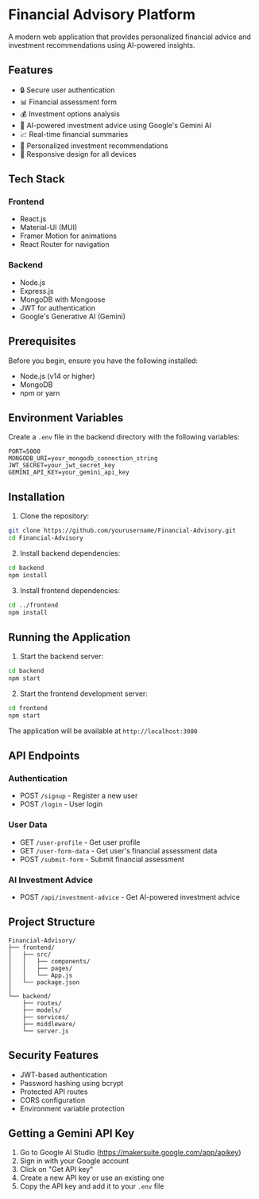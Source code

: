 # Financial Advisory Platform

A modern web application that provides personalized financial advice and investment recommendations using AI-powered insights.

## Features

- 🔒 Secure user authentication
- 📊 Financial assessment form
- 💰 Investment options analysis
- 🤖 AI-powered investment advice using Google's Gemini AI
- 📈 Real-time financial summaries
- 🎯 Personalized investment recommendations
- 📱 Responsive design for all devices

## Tech Stack

### Frontend

- React.js
- Material-UI (MUI)
- Framer Motion for animations
- React Router for navigation

### Backend

- Node.js
- Express.js
- MongoDB with Mongoose
- JWT for authentication
- Google's Generative AI (Gemini)

## Prerequisites

Before you begin, ensure you have the following installed:

- Node.js (v14 or higher)
- MongoDB
- npm or yarn

## Environment Variables

Create a `.env` file in the backend directory with the following variables:

```env
PORT=5000
MONGODB_URI=your_mongodb_connection_string
JWT_SECRET=your_jwt_secret_key
GEMINI_API_KEY=your_gemini_api_key
```

## Installation

1. Clone the repository:

```bash
git clone https://github.com/yourusername/Financial-Advisory.git
cd Financial-Advisory
```

2. Install backend dependencies:

```bash
cd backend
npm install
```

3. Install frontend dependencies:

```bash
cd ../frontend
npm install
```

## Running the Application

1. Start the backend server:

```bash
cd backend
npm start
```

2. Start the frontend development server:

```bash
cd frontend
npm start
```

The application will be available at `http://localhost:3000`

## API Endpoints

### Authentication

- POST `/signup` - Register a new user
- POST `/login` - User login

### User Data

- GET `/user-profile` - Get user profile
- GET `/user-form-data` - Get user's financial assessment data
- POST `/submit-form` - Submit financial assessment

### AI Investment Advice

- POST `/api/investment-advice` - Get AI-powered investment advice

## Project Structure

```
Financial-Advisory/
├── frontend/
│   ├── src/
│   │   ├── components/
│   │   ├── pages/
│   │   └── App.js
│   └── package.json
│
└── backend/
    ├── routes/
    ├── models/
    ├── services/
    ├── middleware/
    └── server.js
```

## Security Features

- JWT-based authentication
- Password hashing using bcrypt
- Protected API routes
- CORS configuration
- Environment variable protection

## Getting a Gemini API Key

1. Go to Google AI Studio (https://makersuite.google.com/app/apikey)
2. Sign in with your Google account
3. Click on "Get API key"
4. Create a new API key or use an existing one
5. Copy the API key and add it to your `.env` file
